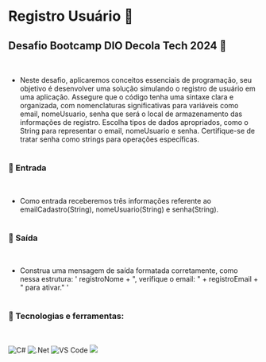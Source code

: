 # Registro Usuário 📂

## Desafio Bootcamp DIO Decola Tech 2024 🚀 
</br>  

- Neste desafio, aplicaremos conceitos essenciais de programação, seu objetivo é desenvolver uma solução simulando o registro de usuário em uma aplicação. Assegure que o código tenha uma sintaxe clara e organizada, com nomenclaturas significativas para variáveis como email, nomeUsuario, senha que será o local de armazenamento das informações de registro. Escolha tipos de dados apropriados, como o String para representar o email, nomeUsuario e senha. Certifique-se de tratar senha como strings para operações específicas.
#
### 📌 Entrada
</br>  

- Como entrada receberemos três informações referente ao emailCadastro(String), nomeUsuario(String) e senha(String).
#
### 📌 Saída
</br>

- Construa uma mensagem de saída formatada corretamente, como nessa estrutura: ' registroNome + ", verifique o email: " + registroEmail + " para ativar." '
#
### 📌 Tecnologias e ferramentas:

</br>

<div>

![C#](https://img.shields.io/badge/c%23-%23239120.svg?style=for-the-badge&logo=csharp&logoColor=white)
![.Net](https://img.shields.io/badge/.NET-5C2D91?style=for-the-badge&logo=.net&logoColor=white)
![VS Code](https://img.shields.io/badge/VS%20Code-0078d7.svg?style=for-the-badge&logo=visual-studio-code&logoColor=white)
<a href="https://www.dio.me/" target="_blank"><img src="https://img.shields.io/badge/dio-%23323330.svg?style=for-the-badge&logo=Color=%23F7DF1E" target="_blank"></a>
</div>